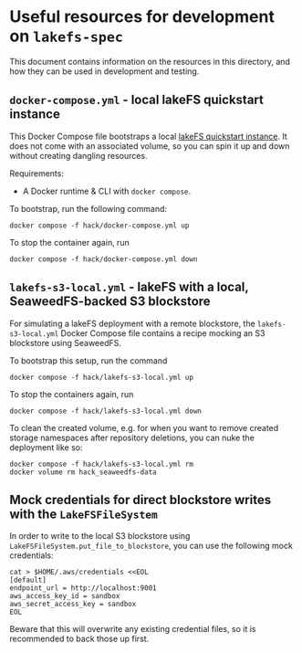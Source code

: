 # Useful resources for development on `lakefs-spec`

This document contains information on the resources in this directory, and how they can be used in development and testing.

## `docker-compose.yml` - local lakeFS quickstart instance

This Docker Compose file bootstraps a local [lakeFS quickstart instance](https://docs.lakefs.io/quickstart/launch.html).
It does not come with an associated volume, so you can spin it up and down without creating dangling resources.

Requirements:
* A Docker runtime & CLI with `docker compose`.

To bootstrap, run the following command:

```shell
docker compose -f hack/docker-compose.yml up
```

To stop the container again, run

```shell
docker compose -f hack/docker-compose.yml down
```

## `lakefs-s3-local.yml` - lakeFS with a local, SeaweedFS-backed S3 blockstore

For simulating a lakeFS deployment with a remote blockstore, the `lakefs-s3-local.yml` Docker Compose file contains a
recipe mocking an S3 blockstore using SeaweedFS.

To bootstrap this setup, run the command

```shell
docker compose -f hack/lakefs-s3-local.yml up
```

To stop the containers again, run

```shell
docker compose -f hack/lakefs-s3-local.yml down
```

To clean the created volume, e.g. for when you want to remove created storage namespaces after repository deletions,
you can nuke the deployment like so:

```shell
docker compose -f hack/lakefs-s3-local.yml rm
docker volume rm hack_seaweedfs-data
```

## Mock credentials for direct blockstore writes with the `LakeFSFileSystem`

In order to write to the local S3 blockstore using `LakeFSFileSystem.put_file_to_blockstore`, you can use the following
mock credentials:

```shell
cat > $HOME/.aws/credentials <<EOL
[default]
endpoint_url = http://localhost:9001
aws_access_key_id = sandbox
aws_secret_access_key = sandbox
EOL
```

Beware that this will overwrite any existing credential files, so it is recommended to back those up first.

